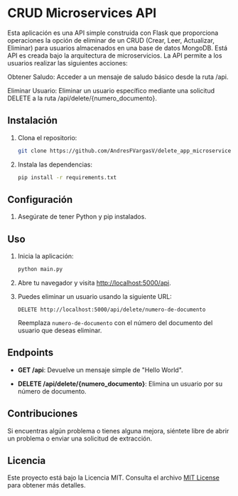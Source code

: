 # CRUD Microservices API

Esta aplicación es una API simple construida con Flask que proporciona operaciones la opción de eliminar de un CRUD (Crear, Leer, Actualizar, Eliminar) para usuarios almacenados en una base de datos MongoDB. Está API es creada bajo la arquitectura de microservicios. La API permite a los usuarios realizar las siguientes acciones:

Obtener Saludo: Acceder a un mensaje de saludo básico desde la ruta /api.

Eliminar Usuario: Eliminar un usuario específico mediante una solicitud DELETE a la ruta /api/delete/{numero_documento}.

## Instalación

1. Clona el repositorio:

    ```bash
    git clone https://github.com/AndresFVargasV/delete_app_microservices.git
    ```

2. Instala las dependencias:

    ```bash
    pip install -r requirements.txt
    ```

## Configuración

1. Asegúrate de tener Python y pip instalados.

## Uso

1. Inicia la aplicación:

    ```bash
    python main.py
    ```

2. Abre tu navegador y visita [http://localhost:5000/api](http://localhost:5000/api).

3. Puedes eliminar un usuario usando la siguiente URL:

    ```http
    DELETE http://localhost:5000/api/delete/numero-de-documento
    ```

    Reemplaza `numero-de-documento` con el número del documento del usuario que deseas eliminar.

## Endpoints

- **GET /api**: Devuelve un mensaje simple de "Hello World".

- **DELETE /api/delete/{numero_documento}**: Elimina un usuario por su número de documento.

## Contribuciones

Si encuentras algún problema o tienes alguna mejora, siéntete libre de abrir un problema o enviar una solicitud de extracción.

## Licencia

Este proyecto está bajo la Licencia MIT. Consulta el archivo [MIT License](LICENSE) para obtener más detalles.
